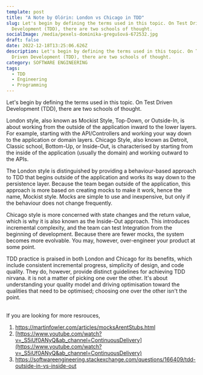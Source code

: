 ```yaml
---
template: post
title: "A Note by Olórin: London vs Chicago in TDD"
slug: Let's begin by defining the terms used in this topic. On Test Driven
  Development (TDD), there are two schools of thought.
socialImage: /media/pexels-dominika-gregušová-672532.jpg
draft: false
date: 2022-12-18T13:25:06.626Z
description: Let's begin by defining the terms used in this topic. On Test
  Driven Development (TDD), there are two schools of thought.
category: SOFTWARE ENGINEERING
tags:
  - TDD
  - Engineering
  - Programming
---
```

Let's begin by defining the terms used in this topic. On Test Driven Development (TDD), there are two schools of thought.

London style, also known as Mockist Style, Top-Down, or Outside-In, is about working from the outside of the application inward to the lower layers. For example, starting with the API/Controllers and working your way down to the application or domain layers. Chicago Style, also known as Detroit, Classic school, Bottom-Up, or Inside-Out, is characterised by starting from the inside of the application (usually the domain) and working outward to the APIs.

The London style is distinguished by providing a behaviour-based approach to TDD that begins outside of the application and works its way down to the persistence layer. Because the team began outside of the application, this approach is more based on creating mocks to make it work, hence the name, Mockist style. Mocks are simple to use and inexpensive, but only if the behaviour does not change frequently.

Chicago style is more concerned with state changes and the return value, which is why it is also known as the Inside-Out approach. This introduces incremental complexity, and the team can test Integration from the beginning of development. Because there are fewer mocks, the system becomes more evolvable. You may, however, over-engineer your product at some point.

TDD practice is praised in both London and Chicago for its benefits, which include consistent incremental progress, simplicity of design, and code quality. They do, however, provide distinct guidelines for achieving TDD nirvana. it is not a matter of picking one over the other. It's about understanding your quality model and driving optimisation toward the qualities that need to be optimised; choosing one over the other isn't the point.

\
I﻿f you are looking for more resrouces,

1. <https://martinfowler.com/articles/mocksArentStubs.html>
2. [https://www.youtube.com/watch?v=_S5iUf0ANyQ&ab_channel=ContinuousDelivery](https://www.youtube.com/watch?v=_S5iUf0ANyQ&ab_channel=ContinuousDelivery)
3. <https://softwareengineering.stackexchange.com/questions/166409/tdd-outside-in-vs-inside-out>